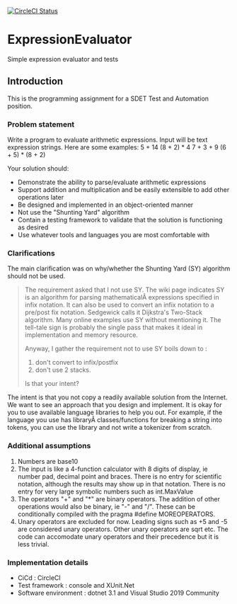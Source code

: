 [![CircleCI Status](https://circleci.com/gh/khtan/ExpressionEvaluator.svg?style=shield)](https://circleci.com/gh/khtan/ExpressionEvaluator)
# ExpressionEvaluator
Simple expression evaluator and tests
## Introduction
This is the programming assignment for a SDET Test and Automation position.
### Problem statement
 Write a program to evaluate arithmetic expressions.  Input will be text expression strings.  Here are some examples:
 5 + 14
 (8 + 2) * 4
 7 + 3 + 9
 (6 + 5) * (8 + 2)

 Your solution should:
 * Demonstrate the ability to parse/evaluate arithmetic expressions
 * Support addition and multiplication and be easily extensible to add other operations later
 * Be designed and implemented in an object-oriented manner
 * Not use the "Shunting Yard" algorithm
 * Contain a testing framework to validate that the solution is functioning as desired
 * Use whatever tools and languages you are most comfortable with

### Clarifications
The main clarification was on why/whether the Shunting Yard (SY) algorithm should not be used.

> The requirement asked that I not use SY. The wiki page indicates SY is an algorithm for parsing mathematicalÂ  expressions specified in infix notation. It can also
> be used to convert an infix notation to a pre/post fix notation.
> Sedgewick calls it Dijkstra's Two-Stack algorithm. Many online examples use SY without mentioning it. The tell-tale sign is probably the single pass that
> makes it ideal in implementation and memory resource.
>
> Anyway, I gather the requirement not to use SY boils down to :
> 1) don't convert to infix/postfix
> 2) don't use 2 stacks.
>
> Is that your intent?

The intent is that you not copy a readily available solution from the Internet. We want to see an approach that you design and implement.
It is okay for you to use available language libraries to help you out.
For example, if the language you use has libraryÂ classes/functions for breaking a string into tokens, you can use the library and not write a tokenizer from scratch.

### Additional assumptions
1) Numbers are base10
2) The input is like a 4-function calculator with 8 digits of display, ie number pad, decimal point and braces. 
   There is no entry for scientific notation, although the results may show up in that notation.
   There is no entry for very large symbolic numbers such as int.MaxValue
3) The operators "+" and "*" are binary operators. The addition of other operations would also be binary, ie
   "-" and "/". These can be conditionally compiled with the pragma #define MOREOPERATORS.
4) Unary operators are excluded for now.
   Leading signs such as +5 and -5 are considered unary operators.
   Other unary operators are sqrt etc.
   The code can accomodate unary operators and their precedence but it is less trivial.

### Implementation details
* CiCd : CircleCI
* Test framework : console and XUnit.Net
* Software environment : dotnet 3.1 and Visual Studio 2019 Community

